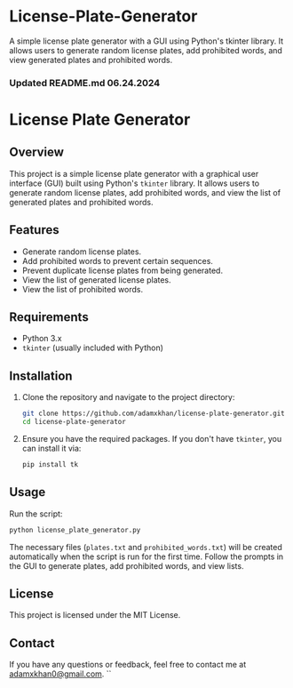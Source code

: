 # License-Plate-Generator
A simple license plate generator with a GUI using Python's tkinter library. It allows users to generate random license plates, add prohibited words, and view generated plates and prohibited words.


### Updated README.md 06.24.2024
# License Plate Generator

## Overview
This project is a simple license plate generator with a graphical user interface (GUI) built using Python's `tkinter` library. It allows users to generate random license plates, add prohibited words, and view the list of generated plates and prohibited words.

## Features
- Generate random license plates.
- Add prohibited words to prevent certain sequences.
- Prevent duplicate license plates from being generated.
- View the list of generated license plates.
- View the list of prohibited words.

## Requirements
- Python 3.x
- `tkinter` (usually included with Python)

## Installation
1. Clone the repository and navigate to the project directory:
   
   ```bash
   git clone https://github.com/adamxkhan/license-plate-generator.git
   cd license-plate-generator
   ```

2. Ensure you have the required packages. If you don't have `tkinter`, you can install it via:
   ```bash
   pip install tk
   ```

## Usage
Run the script:
```bash
python license_plate_generator.py
```
The necessary files (`plates.txt` and `prohibited_words.txt`) will be created automatically when the script is run for the first time. Follow the prompts in the GUI to generate plates, add prohibited words, and view lists.

## License
This project is licensed under the MIT License.

## Contact
If you have any questions or feedback, feel free to contact me at [adamxkhan0@gmail.com](mailto:adamxkhan0@gmail.com).
``
